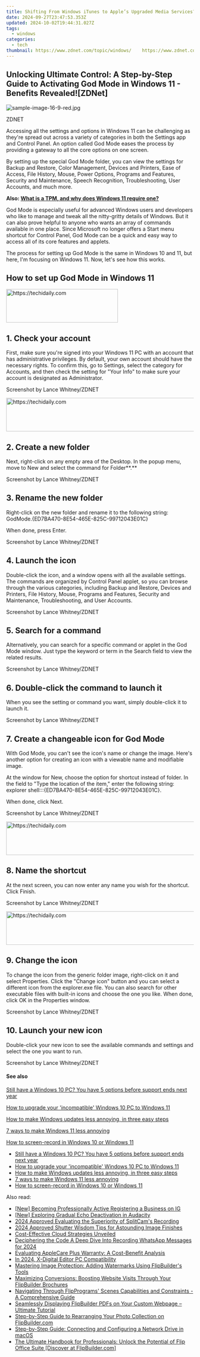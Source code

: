 ```yaml
---
title: Shifting From Windows iTunes to Apple’s Upgraded Media Services? Keep Your Library Intact!
date: 2024-09-27T23:47:53.353Z
updated: 2024-10-02T19:44:31.027Z
tags:
  - windows
categories:
  - tech
thumbnail: https://www.zdnet.com/topic/windows/    https://www.zdnet.com/a/img/resize/86e7a1051d61eb83e7c5f0a53724d25e8980b704/2024/02/14/d4d9ce20-61ca-4682-8150-d8a0fa86f671/figure-top-how-to-shift-from-itunes-for-windows-to-apples-new-replacement-apps.jpg?width=170&height=96&fit=crop&auto=webp
---
```


## Unlocking Ultimate Control: A Step-by-Step Guide to Activating God Mode in Windows 11 - Benefits Revealed![ZDNet]

![sample-image-16-9-red.jpg](https://www.zdnet.com/a/img/resize/290d9f89bb1ad59305cdd1bad76bc67ae9f2160a/2024/09/09/e4557c45-e6e1-4d08-9cdd-d6b34abfe241/figure-top-how-to-manage-windows-11-with-god-mode.jpg?auto=webp&width=1280)

ZDNET

Accessing all the settings and options in Windows 11 can be challenging as they're spread out across a variety of categories in both the Settings app and Control Panel. An option called God Mode eases the process by providing a gateway to all the core options on one screen.

By setting up the special God Mode folder, you can view the settings for Backup and Restore, Color Management, Devices and Printers, Ease of Access, File History, Mouse, Power Options, Programs and Features, Security and Maintenance, Speech Recognition, Troubleshooting, User Accounts, and much more.

**Also: [What is a TPM, and why does Windows 11 require one?](https://www.zdnet.com/article/what-is-a-tpm-and-why-does-windows-11-require-one/)**

God Mode is especially useful for advanced Windows users and developers who like to manage and tweak all the nitty-gritty details of Windows. But it can also prove helpful to anyone who wants an array of commands available in one place. Since Microsoft no longer offers a Start menu shortcut for Control Panel, God Mode can be a quick and easy way to access all of its core features and applets.

The process for setting up God Mode is the same in Windows 10 and 11, but here, I'm focusing on Windows 11\. Now, let's see how this works.

## How to set up God Mode in Windows 11 

<!-- affiliate ads begin -->
<a href="https://aligracehair.sjv.io/c/5597632/1868495/19272" target="_top" id="1868495">
  <img src="//a.impactradius-go.com/display-ad/19272-1868495" border="0" alt="https://techidaily.com" width="300" height="90"/>
</a>
<img height="0" width="0" src="https://aligracehair.sjv.io/i/5597632/1868495/19272" style="position:absolute;visibility:hidden;" border="0" />
<!-- affiliate ads end -->

## 1\. Check your account

First, make sure you're signed into your Windows 11 PC with an account that has administrative privileges. By default, your own account should have the necessary rights. To confirm this, go to Settings, select the category for Accounts, and then check the setting for "Your Info" to make sure your account is designated as Administrator.

Screenshot by Lance Whitney/ZDNET

<!-- affiliate ads begin -->
<a href="https://appsumo.8odi.net/c/5597632/2118320/7443" target="_top" id="2118320">
  <img src="//a.impactradius-go.com/display-ad/7443-2118320" border="0" alt="https://techidaily.com" width="728" height="90"/>
</a>
<img height="0" width="0" src="https://appsumo.8odi.net/i/5597632/2118320/7443" style="position:absolute;visibility:hidden;" border="0" />
<!-- affiliate ads end -->

## 2\. Create a new folder

Next, right-click on any empty area of the Desktop. In the popup menu, move to New and select the command for Folder**.**

Screenshot by Lance Whitney/ZDNET

## 3\. Rename the new folder

Right-click on the new folder and rename it to the following string:  
 GodMode.{ED7BA470-8E54-465E-825C-99712043E01C}

When done, press Enter.

Screenshot by Lance Whitney/ZDNET

## 4\. Launch the icon

Double-click the icon, and a window opens with all the available settings. The commands are organized by Control Panel applet, so you can browse through the various categories, including Backup and Restore, Devices and Printers, File History, Mouse, Programs and Features, Security and Maintenance, Troubleshooting, and User Accounts.

Screenshot by Lance Whitney/ZDNET

## 5\. Search for a command

Alternatively, you can search for a specific command or applet in the God Mode window. Just type the keyword or term in the Search field to view the related results.

Screenshot by Lance Whitney/ZDNET

## 6\. Double-click the command to launch it

When you see the setting or command you want, simply double-click it to launch it.

Screenshot by Lance Whitney/ZDNET

## 7\. Create a changeable icon for God Mode

With God Mode, you can't see the icon's name or change the image. Here's another option for creating an icon with a viewable name and modifiable image.

At the window for New, choose the option for shortcut instead of folder. In the field to "Type the location of the item," enter the following string:  
 explorer shell:::{ED7BA470-8E54-465E-825C-99712043E01C}.

When done, click Next.

Screenshot by Lance Whitney/ZDNET

<!-- affiliate ads begin -->
<a href="https://appsumo.8odi.net/c/5597632/2151883/7443" target="_top" id="2151883">
  <img src="//a.impactradius-go.com/display-ad/7443-2151883" border="0" alt="https://techidaily.com" width="728" height="90"/>
</a>
<img height="0" width="0" src="https://appsumo.8odi.net/i/5597632/2151883/7443" style="position:absolute;visibility:hidden;" border="0" />
<!-- affiliate ads end -->

## 8\. Name the shortcut

At the next screen, you can now enter any name you wish for the shortcut. Click Finish.

Screenshot by Lance Whitney/ZDNET

<!-- affiliate ads begin -->
<a href="https://ephamedtechinc.pxf.io/c/5597632/2137214/26400" target="_top" id="2137214">
  <img src="//a.impactradius-go.com/display-ad/26400-2137214" border="0" alt="https://techidaily.com" width="728" height="90"/>
</a>
<img height="0" width="0" src="https://ephamedtechinc.pxf.io/i/5597632/2137214/26400" style="position:absolute;visibility:hidden;" border="0" />
<!-- affiliate ads end -->

## 9\. Change the icon

To change the icon from the generic folder image, right-click on it and select Properties. Click the "Change icon" button and you can select a different icon from the explorer.exe file. You can also search for other executable files with built-in icons and choose the one you like. When done, click OK in the Properties window.

Screenshot by Lance Whitney/ZDNET

## 10\. Launch your new icon

Double-click your new icon to see the available commands and settings and select the one you want to run.

Screenshot by Lance Whitney/ZDNET

#### See also

[Still have a Windows 10 PC? You have 5 options before support ends next year](https://www.zdnet.com/article/still-have-a-windows-10-pc-you-have-5-options-before-support-ends-in-2025/ "Still have a Windows 10 PC? You have 5 options before support ends next year")

[How to upgrade your 'incompatible' Windows 10 PC to Windows 11](https://www.zdnet.com/article/how-to-upgrade-your-incompatible-windows-10-pc-to-windows-11/ "How to upgrade your 'incompatible' Windows 10 PC to Windows 11")

[How to make Windows updates less annoying, in three easy steps](https://www.zdnet.com/article/how-to-make-windows-update-less-annoying-in-three-easy-steps/ "How to make Windows updates less annoying, in three easy steps")

[7 ways to make Windows 11 less annoying](https://www.zdnet.com/article/seven-ways-to-make-windows-11-less-annoying/ "7 ways to make Windows 11 less annoying")

[How to screen-record in Windows 10 or Windows 11](https://www.zdnet.com/article/how-to-screen-record-in-windows-10-or-11/ "How to screen-record in Windows 10 or Windows 11")

* [Still have a Windows 10 PC? You have 5 options before support ends next year](https://www.zdnet.com/article/still-have-a-windows-10-pc-you-have-5-options-before-support-ends-in-2025/ "Still have a Windows 10 PC? You have 5 options before support ends next year")
* [How to upgrade your 'incompatible' Windows 10 PC to Windows 11](https://www.zdnet.com/article/how-to-upgrade-your-incompatible-windows-10-pc-to-windows-11/ "How to upgrade your 'incompatible' Windows 10 PC to Windows 11")
* [How to make Windows updates less annoying, in three easy steps](https://www.zdnet.com/article/how-to-make-windows-update-less-annoying-in-three-easy-steps/ "How to make Windows updates less annoying, in three easy steps")
* [7 ways to make Windows 11 less annoying](https://www.zdnet.com/article/seven-ways-to-make-windows-11-less-annoying/ "7 ways to make Windows 11 less annoying")
* [How to screen-record in Windows 10 or Windows 11](https://www.zdnet.com/article/how-to-screen-record-in-windows-10-or-11/ "How to screen-record in Windows 10 or Windows 11")

<ins class="adsbygoogle"
     style="display:block"
     data-ad-format="autorelaxed"
     data-ad-client="ca-pub-7571918770474297"
     data-ad-slot="1223367746"></ins>

<ins class="adsbygoogle"
     style="display:block"
     data-ad-client="ca-pub-7571918770474297"
     data-ad-slot="8358498916"
     data-ad-format="auto"
     data-full-width-responsive="true"></ins>

<span class="atpl-alsoreadstyle">Also read:</span>
<div><ul>
<li><a href="https://instagram-clips.techidaily.com/new-becoming-professionally-active-registering-a-business-on-ig/"><u>[New] Becoming Professionally Active Registering a Business on IG</u></a></li>
<li><a href="https://fox-glue.techidaily.com/new-exploring-gradual-echo-deactivation-in-audacity/"><u>[New] Exploring Gradual Echo Deactivation in Audacity</u></a></li>
<li><a href="https://screen-mirroring-recording.techidaily.com/2024-approved-evaluating-the-superiority-of-splitcams-recording/"><u>2024 Approved Evaluating the Superiority of SplitCam's Recording</u></a></li>
<li><a href="https://extra-skills.techidaily.com/2024-approved-shutter-wisdom-tips-for-astounding-image-finishes/"><u>2024 Approved Shutter Wisdom Tips for Astounding Image Finishes</u></a></li>
<li><a href="https://extra-hints.techidaily.com/cost-effective-cloud-strategies-unveiled/"><u>Cost-Effective Cloud Strategies Unveiled</u></a></li>
<li><a href="https://screen-capture.techidaily.com/deciphering-the-code-a-deep-dive-into-recording-whatsapp-messages-for-2024/"><u>Deciphering the Code A Deep Dive Into Recording WhatsApp Messages for 2024</u></a></li>
<li><a href="https://buynow-tips.techidaily.com/evaluating-applecare-plus-warranty-a-cost-benefit-analysis/"><u>Evaluating AppleCare Plus Warranty: A Cost-Benefit Analysis</u></a></li>
<li><a href="https://screen-mirroring-recording.techidaily.com/in-2024-x-digital-editor-pc-compatibility/"><u>In 2024, X-Digital Editor PC Compatibility</u></a></li>
<li><a href="https://win-comparisons.techidaily.com/mastering-image-protection-adding-watermarks-using-flipbuilders-tools/"><u>Mastering Image Protection: Adding Watermarks Using FlipBuilder's Tools</u></a></li>
<li><a href="https://win-comparisons.techidaily.com/maximizing-conversions-boosting-website-visits-through-your-flipbuilder-brochures/"><u>Maximizing Conversions: Boosting Website Visits Through Your FlipBuilder Brochures</u></a></li>
<li><a href="https://win-comparisons.techidaily.com/navigating-through-flipprograms-scenes-capabilities-and-constraints-a-comprehensive-guide/"><u>Navigating Through FlipPrograms' Scenes Capabilities and Constraints - A Comprehensive Guide</u></a></li>
<li><a href="https://win-comparisons.techidaily.com/seamlessly-displaying-flipbuilder-pdfs-on-your-custom-webpage-ultimate-tutorial/"><u>Seamlessly Displaying FlipBuilder PDFs on Your Custom Webpage – Ultimate Tutorial</u></a></li>
<li><a href="https://win-comparisons.techidaily.com/step-by-step-guide-to-rearranging-your-photo-collection-on-flipbuildercom/"><u>Step-by-Step Guide to Rearranging Your Photo Collection on FlipBuilder.com</u></a></li>
<li><a href="https://tech-renaissance.techidaily.com/step-by-step-guide-connecting-and-configuring-a-network-drive-in-macos/"><u>Step-by-Step Guide: Connecting and Configuring a Network Drive in macOS</u></a></li>
<li><a href="https://win-comparisons.techidaily.com/the-ultimate-handbook-for-professionals-unlock-the-potential-of-flip-office-suite-discover-at-flipbuildercom/"><u>The Ultimate Handbook for Professionals: Unlock the Potential of Flip Office Suite [Discover at FlipBuilder.com]</u></a></li>
</ul></div>

